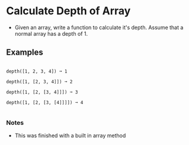 # Calculate Depth of Array
- Given an array, write a function to calculate it's depth. Assume that a normal array has a depth of 1.

## Examples
```

depth([1, 2, 3, 4]) ➞ 1

depth([1, [2, 3, 4]]) ➞ 2

depth([1, [2, [3, 4]]]) ➞ 3

depth([1, [2, [3, [4]]]]) ➞ 4


```


### Notes
- This was finished with a built in array method
